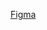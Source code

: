 [Figma](https://www.figma.com/design/wUDGqVhOdWPfSFT6DUcHKu/P%C3%A1gina-de-receita-(Community)?node-id=0-1&p=f&t=pr45E0dzAGOSNviM-0)